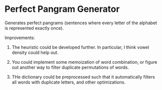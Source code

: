 # Perfect Pangram Generator

Generates perfect pangrams (sentences where every letter of the alphabet is represented exactly once).

Improvements:

1) The heuristic could be developed further. In particular, I think vowel density could help out.

2) You could implement some memoization of word combination, or figure out another way to filter duplicate permutations of words.

3) THe dictionary could be preprocessed such that it automatically filters all words with duplicate letters, and other optimizations.